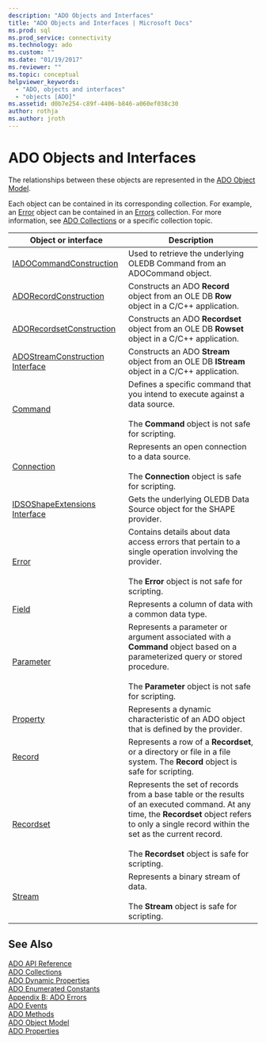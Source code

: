 ```yaml
---
description: "ADO Objects and Interfaces"
title: "ADO Objects and Interfaces | Microsoft Docs"
ms.prod: sql
ms.prod_service: connectivity
ms.technology: ado
ms.custom: ""
ms.date: "01/19/2017"
ms.reviewer: ""
ms.topic: conceptual
helpviewer_keywords: 
  - "ADO, objects and interfaces"
  - "objects [ADO]"
ms.assetid: d0b7e254-c89f-4406-b846-a060ef038c30
author: rothja
ms.author: jroth
---
```

# ADO Objects and Interfaces
The relationships between these objects are represented in the [ADO Object Model](./ado-object-model.md).  
  
 Each object can be contained in its corresponding collection. For example, an [Error](./error-object.md) object can be contained in an [Errors](./errors-collection-ado.md) collection. For more information, see [ADO Collections](./ado-collections.md) or a specific collection topic.  
  
|Object or interface|Description|  
|-|-|  
|[IADOCommandConstruction](/previous-versions/windows/desktop/aa965677(v=vs.85))|Used to retrieve the underlying OLEDB Command from an ADOCommand object.|  
|[ADORecordConstruction](./adorecordconstruction-interface.md)|Constructs an ADO **Record** object from an OLE DB **Row** object in a C/C++ application.|  
|[ADORecordsetConstruction](./adorecordsetconstruction-interface.md)|Constructs an ADO **Recordset** object from an OLE DB **Rowset** object in a C/C++ application.|  
|[ADOStreamConstruction Interface](./adostreamconstruction-interface.md)|Constructs an ADO **Stream** object from an OLE DB **IStream** object in a C/C++ application.|  
|[Command](./command-object-ado.md)|Defines a specific command that you intend to execute against a data source.<br /><br /> The **Command** object is not safe for scripting.|  
|[Connection](./connection-object-ado.md)|Represents an open connection to a data source.<br /><br /> The **Connection** object is safe for scripting.|  
|[IDSOShapeExtensions Interface](./idsoshapeextensions-interface.md)|Gets the underlying OLEDB Data Source object for the SHAPE provider.|  
|[Error](./error-object.md)|Contains details about data access errors that pertain to a single operation involving the provider.<br /><br /> The **Error** object is not safe for scripting.|  
|[Field](./field-object.md)|Represents a column of data with a common data type.|  
|[Parameter](./parameter-object.md)|Represents a parameter or argument associated with a **Command** object based on a parameterized query or stored procedure.<br /><br /> The **Parameter** object is not safe for scripting.|  
|[Property](./property-object-ado.md)|Represents a dynamic characteristic of an ADO object that is defined by the provider.|  
|[Record](./record-object-ado.md)|Represents a row of a **Recordset**, or a directory or file in a file system. The **Record** object is safe for scripting.|  
|[Recordset](./recordset-object-ado.md)|Represents the set of records from a base table or the results of an executed command. At any time, the **Recordset** object refers to only a single record within the set as the current record.<br /><br /> The **Recordset** object is safe for scripting.|  
|[Stream](./stream-object-ado.md)|Represents a binary stream of data.<br /><br /> The **Stream** object is safe for scripting.|  
  
## See Also  
 [ADO API Reference](./ado-api-reference.md)   
 [ADO Collections](./ado-collections.md)   
 [ADO Dynamic Properties](./ado-dynamic-properties.md)   
 [ADO Enumerated Constants](./ado-enumerated-constants.md)   
 [Appendix B: ADO Errors](../../guide/appendixes/appendix-b-ado-errors.md)   
 [ADO Events](./ado-events.md)   
 [ADO Methods](./ado-methods.md)   
 [ADO Object Model](./ado-object-model.md)   
 [ADO Properties](./ado-properties.md)